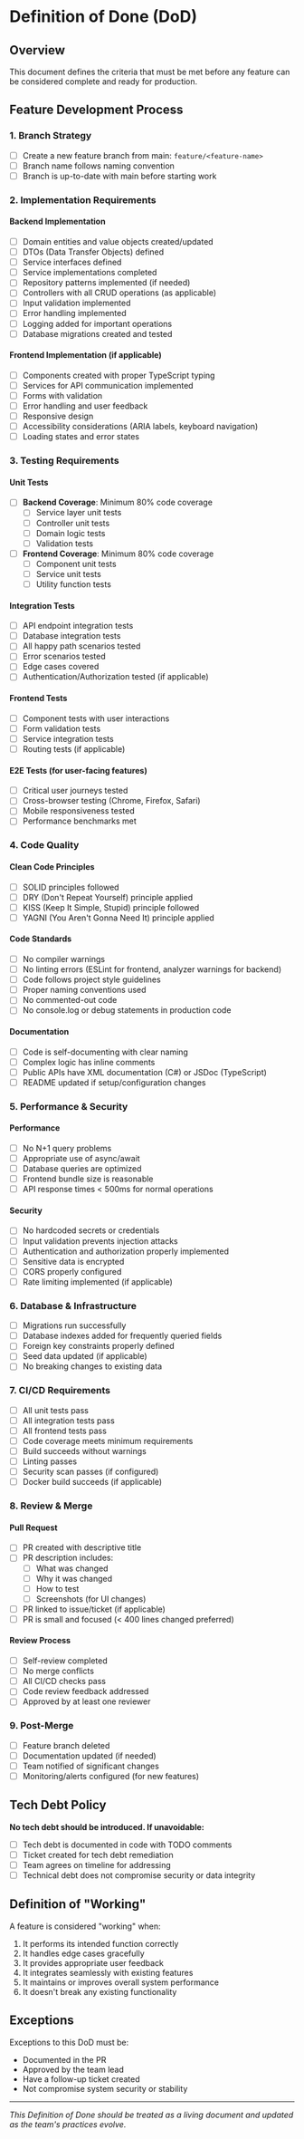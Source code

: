 # Definition of Done (DoD)

## Overview
This document defines the criteria that must be met before any feature can be considered complete and ready for production.

## Feature Development Process

### 1. Branch Strategy
- [ ] Create a new feature branch from main: `feature/<feature-name>`
- [ ] Branch name follows naming convention
- [ ] Branch is up-to-date with main before starting work

### 2. Implementation Requirements

#### Backend Implementation
- [ ] Domain entities and value objects created/updated
- [ ] DTOs (Data Transfer Objects) defined
- [ ] Service interfaces defined
- [ ] Service implementations completed
- [ ] Repository patterns implemented (if needed)
- [ ] Controllers with all CRUD operations (as applicable)
- [ ] Input validation implemented
- [ ] Error handling implemented
- [ ] Logging added for important operations
- [ ] Database migrations created and tested

#### Frontend Implementation (if applicable)
- [ ] Components created with proper TypeScript typing
- [ ] Services for API communication implemented
- [ ] Forms with validation
- [ ] Error handling and user feedback
- [ ] Responsive design
- [ ] Accessibility considerations (ARIA labels, keyboard navigation)
- [ ] Loading states and error states

### 3. Testing Requirements

#### Unit Tests
- [ ] **Backend Coverage**: Minimum 80% code coverage
  - [ ] Service layer unit tests
  - [ ] Controller unit tests
  - [ ] Domain logic tests
  - [ ] Validation tests
- [ ] **Frontend Coverage**: Minimum 80% code coverage
  - [ ] Component unit tests
  - [ ] Service unit tests
  - [ ] Utility function tests

#### Integration Tests
- [ ] API endpoint integration tests
- [ ] Database integration tests
- [ ] All happy path scenarios tested
- [ ] Error scenarios tested
- [ ] Edge cases covered
- [ ] Authentication/Authorization tested (if applicable)

#### Frontend Tests
- [ ] Component tests with user interactions
- [ ] Form validation tests
- [ ] Service integration tests
- [ ] Routing tests (if applicable)

#### E2E Tests (for user-facing features)
- [ ] Critical user journeys tested
- [ ] Cross-browser testing (Chrome, Firefox, Safari)
- [ ] Mobile responsiveness tested
- [ ] Performance benchmarks met

### 4. Code Quality

#### Clean Code Principles
- [ ] SOLID principles followed
- [ ] DRY (Don't Repeat Yourself) principle applied
- [ ] KISS (Keep It Simple, Stupid) principle followed
- [ ] YAGNI (You Aren't Gonna Need It) principle applied

#### Code Standards
- [ ] No compiler warnings
- [ ] No linting errors (ESLint for frontend, analyzer warnings for backend)
- [ ] Code follows project style guidelines
- [ ] Proper naming conventions used
- [ ] No commented-out code
- [ ] No console.log or debug statements in production code

#### Documentation
- [ ] Code is self-documenting with clear naming
- [ ] Complex logic has inline comments
- [ ] Public APIs have XML documentation (C#) or JSDoc (TypeScript)
- [ ] README updated if setup/configuration changes

### 5. Performance & Security

#### Performance
- [ ] No N+1 query problems
- [ ] Appropriate use of async/await
- [ ] Database queries are optimized
- [ ] Frontend bundle size is reasonable
- [ ] API response times < 500ms for normal operations

#### Security
- [ ] No hardcoded secrets or credentials
- [ ] Input validation prevents injection attacks
- [ ] Authentication and authorization properly implemented
- [ ] Sensitive data is encrypted
- [ ] CORS properly configured
- [ ] Rate limiting implemented (if applicable)

### 6. Database & Infrastructure

- [ ] Migrations run successfully
- [ ] Database indexes added for frequently queried fields
- [ ] Foreign key constraints properly defined
- [ ] Seed data updated (if applicable)
- [ ] No breaking changes to existing data

### 7. CI/CD Requirements

- [ ] All unit tests pass
- [ ] All integration tests pass
- [ ] All frontend tests pass
- [ ] Code coverage meets minimum requirements
- [ ] Build succeeds without warnings
- [ ] Linting passes
- [ ] Security scan passes (if configured)
- [ ] Docker build succeeds (if applicable)

### 8. Review & Merge

#### Pull Request
- [ ] PR created with descriptive title
- [ ] PR description includes:
  - [ ] What was changed
  - [ ] Why it was changed
  - [ ] How to test
  - [ ] Screenshots (for UI changes)
- [ ] PR linked to issue/ticket (if applicable)
- [ ] PR is small and focused (< 400 lines changed preferred)

#### Review Process
- [ ] Self-review completed
- [ ] No merge conflicts
- [ ] All CI/CD checks pass
- [ ] Code review feedback addressed
- [ ] Approved by at least one reviewer

### 9. Post-Merge

- [ ] Feature branch deleted
- [ ] Documentation updated (if needed)
- [ ] Team notified of significant changes
- [ ] Monitoring/alerts configured (for new features)

## Tech Debt Policy

**No tech debt should be introduced. If unavoidable:**
- [ ] Tech debt is documented in code with TODO comments
- [ ] Ticket created for tech debt remediation
- [ ] Team agrees on timeline for addressing
- [ ] Technical debt does not compromise security or data integrity

## Definition of "Working"

A feature is considered "working" when:
1. It performs its intended function correctly
2. It handles edge cases gracefully
3. It provides appropriate user feedback
4. It integrates seamlessly with existing features
5. It maintains or improves overall system performance
6. It doesn't break any existing functionality

## Exceptions

Exceptions to this DoD must be:
- Documented in the PR
- Approved by the team lead
- Have a follow-up ticket created
- Not compromise system security or stability

---

*This Definition of Done should be treated as a living document and updated as the team's practices evolve.*